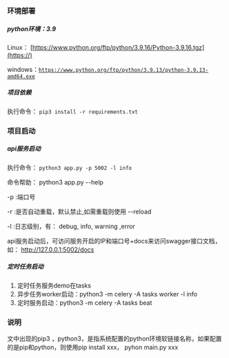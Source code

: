 ### 环境部署

##### python环境：3.9

Linux： [https://www.python.org/ftp/python/3.9.16/Python-3.9.16.tgz](https://)

windows：[`https://www.python.org/ftp/python/3.9.13/python-3.9.13-amd64.exe`](https://)

##### **项目依赖**

执行命令： `pip3 install -r requirements.txt`

### 项目启动


##### api服务启动

执行命令： `python3 app.py -p 5002 -l info `

命令帮助： python3 app.py --help

-p  :端口号

-r  :是否自动重载，默认禁止,如需重载则使用 --reload

-l  :日志级别，有： debug, info, warning ,error


api服务启动后，可访问服务开启的IP和端口号+docs来访问swagger接口文档，如： http://127.0.0.1:5002/docs


##### 定时任务启动

1. 定时任务服务demo在tasks
2. 异步任务worker启动：python3 -m celery -A tasks worker -l info
3. 定时服务启动：python3 -m celery -A tasks beat



### 说明

文中出现的pip3 ，python3，是指系统配置的python环境软链接名称，如果配置的是pip和python，则使用pip install xxx， pyhon main.py xxx
